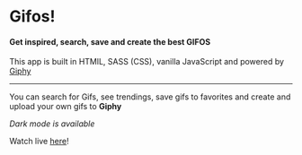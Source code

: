 # Gifos!

#### Get inspired, search, save and create the best GIFOS

This app is built in HTMlL, SASS (CSS), vanilla JavaScript and powered by [Giphy](https://giphy.com/)

---

You can search for Gifs, see trendings, save gifs to favorites and create and upload your own gifs to **Giphy**

_Dark mode is available_

Watch live [here](https://nicoreyh.github.io/Gifos)!

